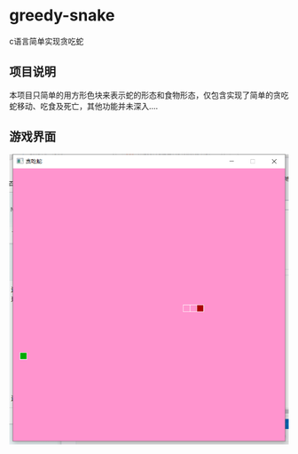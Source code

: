 # greedy-snake
c语言简单实现贪吃蛇
## 项目说明
本项目只简单的用方形色块来表示蛇的形态和食物形态，仅包含实现了简单的贪吃蛇移动、吃食及死亡，其他功能并未深入....
## 游戏界面
![](https://github.com/dizzy-mihu/greedy-snake/raw/master/图片1.png)
